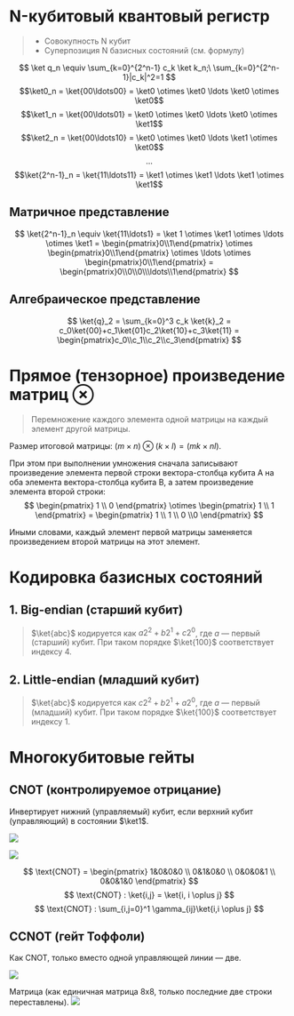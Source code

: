 # N-кубитовый квантовый регистр

> - Совокупность N кубит
> - Суперпозиция N базисных состояний (см. формулу)

$$ \ket q_n \equiv \sum_{k=0}^{2^n-1} c_k \ket k_n;\ \sum_{k=0}^{2^n-1}|c_k|^2=1 $$
$$\ket0_n = \ket{00\ldots00} = \ket0 \otimes \ket0 \ldots \ket0 \otimes \ket0$$
$$\ket1_n = \ket{00\ldots01} = \ket0 \otimes \ket0 \ldots \ket0 \otimes \ket1$$
$$\ket2_n = \ket{00\ldots10} = \ket0 \otimes \ket0 \ldots \ket1 \otimes \ket0$$
$$ \ldots $$
$$\ket{2^n-1}_n = \ket{11\ldots11} = \ket1 \otimes \ket1 \ldots \ket1 \otimes \ket1$$

## Матричное представление

$$ \ket{2^n-1}_n \equiv \ket{11\ldots1} = \ket 1 \otimes \ket1 \otimes \ldots \otimes \ket1 = \begin{pmatrix}0\\1\end{pmatrix} \otimes \begin{pmatrix}0\\1\end{pmatrix} \otimes \ldots \otimes \begin{pmatrix}0\\1\end{pmatrix} = \begin{pmatrix}0\\0\\0\\\ldots\\1\end{pmatrix} $$

## Алгебраическое представление

$$ \ket{q}_2 = \sum_{k=0}^3 c_k \ket{k}_2 = c_0\ket{00}+c_1\ket{01}c_2\ket{10}+c_3\ket{11} = \begin{pmatrix}c_0\\c_1\\c_2\\c_3\end{pmatrix} $$

# Прямое (тензорное) произведение матриц $\otimes$

> Перемножение каждого элемента одной матрицы на каждый элемент другой матрицы.

Размер итоговой матрицы: $(m \times n) \otimes (k \times l) = (mk \times nl)$.

При этом при выполнении умножения сначала записывают произведение элемента первой строки вектора-столбца кубита А на оба элемента вектора-столбца кубита В, а затем
произведение элемента второй строки:
$$ \begin{pmatrix} 1 \\ 0 \end{pmatrix} \otimes \begin{pmatrix} 1 \\ 1 \end{pmatrix} = \begin{pmatrix} 1 \\ 1 \\ 0 \\0 \end{pmatrix} $$

Иными словами, каждый элемент первой матрицы заменяется произведением второй матрицы на этот элемент.

# Кодировка базисных состояний

## 1. Big-endian (старший кубит)
> $\ket{abc}$ кодируется как $a2^2+b2^1+c2^0$, где $a$ — первый (старший) кубит. При таком порядке $\ket{100}$ соответствует индексу $4$.

## 2. Little-endian (младший кубит)
>  $\ket{abc}$ кодируется как $c2^2+b2^1+a2^0$, где $a$ — первый (младший) кубит. При таком порядке $\ket{100}$ соответствует индексу $1$.

# Многокубитовые гейты

## CNOT (контролируемое отрицание)

Инвертирует нижний (управляемый) кубит, если верхний кубит (управляющий) в состоянии $\ket1$.

![](https://i.ytimg.com/vi/poeJctK03zc/maxresdefault.jpg)

![](https://www.researchgate.net/publication/378169484/figure/fig2/AS:11431281223652448@1707830204979/Circuit-and-truth-table-of-CNOT-gate.png)

$$ \text{CNOT} = \begin{pmatrix} 1&0&0&0 \\ 0&1&0&0 \\ 0&0&0&1 \\ 0&0&1&0 \end{pmatrix} $$
$$ \text{CNOT} : \ket{i,j} = \ket{i, i \oplus j} $$
$$ \text{CNOT} : \sum_{i,j=0}^1 \gamma_{ij}\ket{i,i \oplus j} $$

## CCNOT (гейт Тоффоли)

Как CNOT, только вместо одной управляющей линии — две.

![](https://prefetch.eu/know/concept/toffoli-gate/not.png?v=1)

Матрица (как единичная матрица 8x8, только последние две строки переставлены).
![](https://encrypted-tbn0.gstatic.com/images?q=tbn:ANd9GcQTs_RZ7pNX1lERZlWN7qvJVCauX-uKtmwmRQ&s)